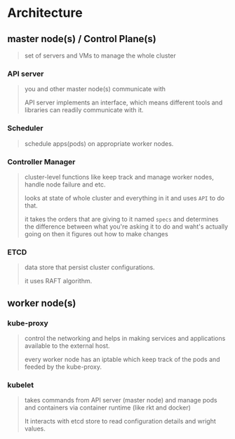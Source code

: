 # Architecture

## master node(s) / Control Plane(s)

> set of servers and VMs to manage the whole cluster

### API server

> you and other master node(s) communicate with
>
> API server implements an interface, which means different tools and libraries can readily communicate with it.

### Scheduler

> schedule apps(pods) on appropriate worker nodes.

### Controller Manager

> cluster-level functions like keep track and manage worker nodes, handle node failure and etc.
>
> looks at state of whole cluster and everything in it and uses `API` to do that.
>
> it takes the orders that are giving to it named `specs` and determines the difference between what you're asking it to do and waht's actually going on then it figures out how to make changes

### ETCD

> data store that persist cluster configurations.
>
> it uses RAFT algorithm.

## worker node(s)

### kube-proxy

> control the networking and helps in making services and applications available to the external host.
>
> every worker node has an iptable which keep track of the pods and feeded by the kube-proxy.

### kubelet

> takes commands from API server (master node) and manage pods and containers via container runtime (like rkt and docker)
>
> It interacts with etcd store to read configuration details and wright values.
